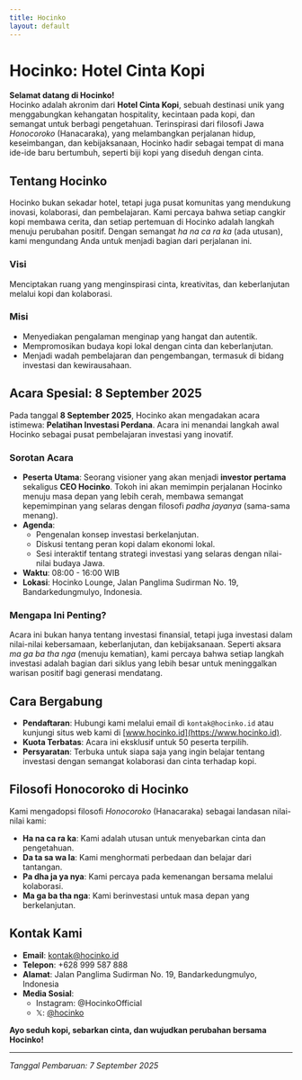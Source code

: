 ```yaml
---
title: Hocinko
layout: default
---
```


# Hocinko: Hotel Cinta Kopi

**Selamat datang di Hocinko!**  
Hocinko adalah akronim dari **Hotel Cinta Kopi**, sebuah destinasi unik yang menggabungkan kehangatan hospitality, kecintaan pada kopi, dan semangat untuk berbagi pengetahuan. Terinspirasi dari filosofi Jawa *Honocoroko* (Hanacaraka), yang melambangkan perjalanan hidup, keseimbangan, dan kebijaksanaan, Hocinko hadir sebagai tempat di mana ide-ide baru bertumbuh, seperti biji kopi yang diseduh dengan cinta.

## Tentang Hocinko
Hocinko bukan sekadar hotel, tetapi juga pusat komunitas yang mendukung inovasi, kolaborasi, dan pembelajaran. Kami percaya bahwa setiap cangkir kopi membawa cerita, dan setiap pertemuan di Hocinko adalah langkah menuju perubahan positif. Dengan semangat *ha na ca ra ka* (ada utusan), kami mengundang Anda untuk menjadi bagian dari perjalanan ini.

### Visi
Menciptakan ruang yang menginspirasi cinta, kreativitas, dan keberlanjutan melalui kopi dan kolaborasi.

### Misi
- Menyediakan pengalaman menginap yang hangat dan autentik.
- Mempromosikan budaya kopi lokal dengan cinta dan keberlanjutan.
- Menjadi wadah pembelajaran dan pengembangan, termasuk di bidang investasi dan kewirausahaan.

## Acara Spesial: 8 September 2025
Pada tanggal **8 September 2025**, Hocinko akan mengadakan acara istimewa: **Pelatihan Investasi Perdana**. Acara ini menandai langkah awal Hocinko sebagai pusat pembelajaran investasi yang inovatif. 

### Sorotan Acara
- **Peserta Utama**: Seorang visioner yang akan menjadi **investor pertama** sekaligus **CEO Hocinko**. Tokoh ini akan memimpin perjalanan Hocinko menuju masa depan yang lebih cerah, membawa semangat kepemimpinan yang selaras dengan filosofi *padha jayanya* (sama-sama menang).
- **Agenda**:
  - Pengenalan konsep investasi berkelanjutan.
  - Diskusi tentang peran kopi dalam ekonomi lokal.
  - Sesi interaktif tentang strategi investasi yang selaras dengan nilai-nilai budaya Jawa.
- **Waktu**: 08:00 - 16:00 WIB
- **Lokasi**: Hocinko Lounge, Jalan Panglima Sudirman No. 19, Bandarkedungmulyo, Indonesia.

### Mengapa Ini Penting?
Acara ini bukan hanya tentang investasi finansial, tetapi juga investasi dalam nilai-nilai kebersamaan, keberlanjutan, dan kebijaksanaan. Seperti aksara *ma ga ba tha nga* (menuju kematian), kami percaya bahwa setiap langkah investasi adalah bagian dari siklus yang lebih besar untuk meninggalkan warisan positif bagi generasi mendatang.

## Cara Bergabung
- **Pendaftaran**: Hubungi kami melalui email di `kontak@hocinko.id` atau kunjungi situs web kami di [www.hocinko.id](https://www.hocinko.id).
- **Kuota Terbatas**: Acara ini eksklusif untuk 50 peserta terpilih.
- **Persyaratan**: Terbuka untuk siapa saja yang ingin belajar tentang investasi dengan semangat kolaborasi dan cinta terhadap kopi.

## Filosofi Honocoroko di Hocinko
Kami mengadopsi filosofi *Honocoroko* (Hanacaraka) sebagai landasan nilai-nilai kami:
- **Ha na ca ra ka**: Kami adalah utusan untuk menyebarkan cinta dan pengetahuan.
- **Da ta sa wa la**: Kami menghormati perbedaan dan belajar dari tantangan.
- **Pa dha ja ya nya**: Kami percaya pada kemenangan bersama melalui kolaborasi.
- **Ma ga ba tha nga**: Kami berinvestasi untuk masa depan yang berkelanjutan.

## Kontak Kami
- **Email**: kontak@hocinko.id
- **Telepon**: +628 999 587 888
- **Alamat**: Jalan Panglima Sudirman No. 19, Bandarkedungmulyo, Indonesia
- **Media Sosial**: 
  - Instagram: @HocinkoOfficial
  - 𝕏: [@hocinko](https://x.com/hocinko)

**Ayo seduh kopi, sebarkan cinta, dan wujudkan perubahan bersama Hocinko!**

---

*Tanggal Pembaruan: 7 September 2025*
